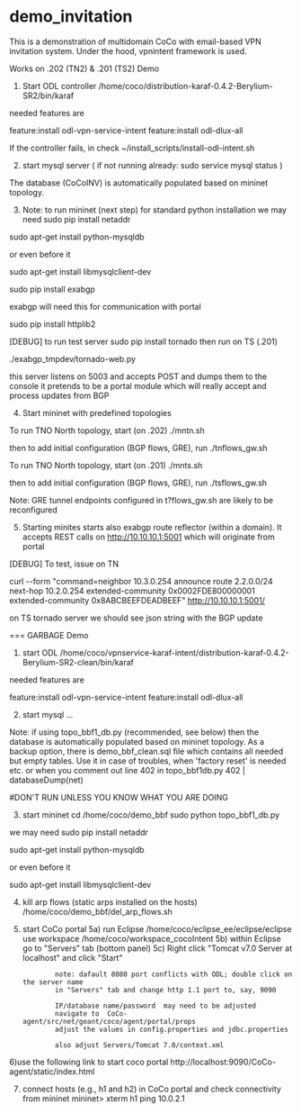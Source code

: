 # demo_invitation

This is a demonstration of multidomain CoCo with email-based VPN invitation system.
Under the hood, vpnintent framework is used.

Works on
.202 (TN2) & .201 (TS2)
Demo
1. Start ODL controller
 /home/coco/distribution-karaf-0.4.2-Berylium-SR2/bin/karaf

 needed features are

 feature:install odl-vpn-service-intent
 feature:install odl-dlux-all

If the controller fails, in check
~/install_scripts/install-odl-intent.sh

2. start mysql server ( if not running already: sudo service mysql status )

 The database (CoCoINV) is automatically populated based on mininet topology. 


3. Note: to run mininet (next step) for standard python installation we may need
 sudo pip install netaddr

 sudo apt-get install python-mysqldb

 or even before it

 sudo apt-get install libmysqlclient-dev

 sudo pip install exabgp
 
 exabgp will need this for communication with portal 

 sudo pip install httplib2

[DEBUG] to run test server
 sudo pip install tornado
 then run on TS (.201)

 ./exabgp_tmpdev/tornado-web.py

 this server listens on 5003 and accepts POST and dumps them to the console
 it pretends to be a portal module which will really 
 accept and process updates from BGP

4. Start mininet with predefined topologies


 To run TNO North topology, start (on .202)
 ./mntn.sh

 then to add initial configuration (BGP flows, GRE), run
 ./tnflows_gw.sh


 To run TNO North topology, start (on .201)
 ./mnts.sh

 then to add initial configuration (BGP flows, GRE), run
 ./tsflows_gw.sh


 Note: GRE tunnel endpoints configured in t?flows_gw.sh are likely to be reconfigured



5. Starting minites starts also exabgp route reflector (within a domain). It accepts REST calls on http://10.10.10.1:5001
which will originate from portal

[DEBUG]
To test, issue on TN 

curl --form "command=neighbor 10.3.0.254 announce route 2.2.0.0/24 next-hop 10.2.0.254 extended-community 0x0002FDE800000001 extended-community 0x8ABCBEEFDEADBEEF" http://10.10.10.1:5001/

on TS tornado server we should see json string with the BGP update








=== GARBAGE
 Demo
1) start ODL
/home/coco/vpnservice-karaf-intent/distribution-karaf-0.4.2-Berylium-SR2-clean/bin/karaf

needed features are

feature:install odl-vpn-service-intent
feature:install odl-dlux-all


2) start mysql
...

Note: if using topo_bbf1_db.py (recommended, see below) then the database is automatically
populated based on mininet topology. As a backup option, there is 
demo_bbf_clean.sql file which contains all needed but empty tables.
Use it in case of troubles, when 'factory reset' is needed etc. or when
you comment out line 402 in topo_bbf1db.py
402 |	databaseDump(net)
 

#DON'T RUN UNLESS YOU KNOW WHAT YOU ARE DOING

3) start mininet
cd /home/coco/demo_bbf
sudo python topo_bbf1_db.py

we may need
sudo pip install netaddr

sudo apt-get install python-mysqldb

or even before it

sudo apt-get install libmysqlclient-dev



4) kill arp flows (static arps installed on the hosts)
/home/coco/demo_bbf/del_arp_flows.sh

5) start CoCo portal
        5a) run Eclipse
               /home/coco/eclipse_ee/eclipse/eclipse
               use workspace  /home/coco/workspace_cocoIntent
        5b) within Eclipse go to "Servers" tab (bottom panel)
        5c) Right click "Tomcat v7.0 Server at localhost" and click "Start"

               note: dafault 8080 port conflicts with ODL; double click on the server name 
               in "Servers" tab and change http 1.1 port to, say, 9090

               IP/database name/password  may need to be adjusted
               navigate to  CoCo-agent/src/net/geant/coco/agent/portal/props
               adjust the values in config.properties and jdbc.properties

               also adjust Servers/Tomcat 7.0/context.xml

 

6)use the following link to start coco portal 
http://localhost:9090/CoCo-agent/static/index.html 

7) connect hosts (e.g., h1 and h2) in CoCo portal and check connectivity from mininet
mininet> xterm h1
ping 10.0.2.1
